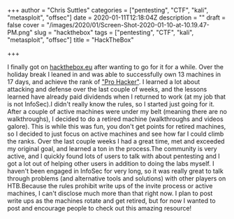 +++
author = "Chris Suttles"
categories = ["pentesting", "CTF", "kali", "metasploit", "offsec"]
date = 2020-01-11T12:18:04Z
description = ""
draft = false
cover = "/images/2020/01/Screen-Shot-2020-01-10-at-10.19.47-PM.png"
slug = "hackthebox"
tags = ["pentesting", "CTF", "kali", "metasploit", "offsec"]
title = "HackTheBox"

+++


I finally got on [hackthebox.eu](/hackthebox-eu/hackthebox.eu) after wanting to go for it for a while. Over the holiday break I leaned in and was able to successfully own 13 machines in 17 days, and achieve the rank of ["Pro Hacker"](https://www.hackthebox.eu/profile/235518). I learned a lot about attacking and defense over the last couple of weeks, and the lessons learned have already paid dividends when I returned to work (at my job that is not InfoSec).I didn't really know the rules, so I started just going for it. After a couple of active machines were under my belt (meaning there are no walkthroughs), I decided to do a retired machine (walkthroughs and videos galore). This is while this was fun, you don't get points for retired machines, so I decided to just focus on active machines and see how far I could climb the ranks. Over the last couple weeks I had a great time, met and exceeded my original goal, and learned a ton in the process.The community is very active, and I quickly found lots of users to talk with about pentesting and I got a lot out of helping other users in addition to doing the labs myself. I haven't been engaged in InfoSec for very long, so it was really great to talk through problems (and alternative tools and solutions) with other players on HTB.Because the rules prohibit write ups of the invite process or active machines, I can't disclose much more than that right now. I plan to post write ups as the machines rotate and get retired, but for now I wanted to post and encourage people to check out this amazing resource!

